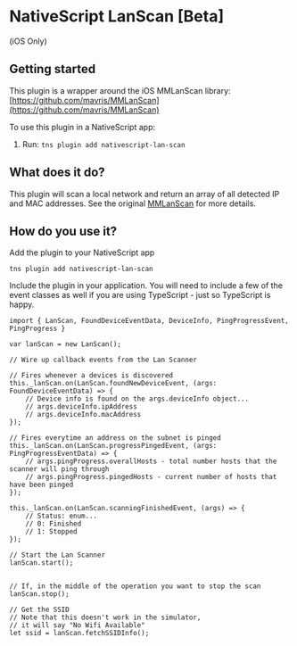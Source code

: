 # NativeScript LanScan [Beta]
(iOS Only)
## Getting started
This plugin is a wrapper around the iOS MMLanScan library:
[https://github.com/mavris/MMLanScan](https://github.com/mavris/MMLanScan)

To use this plugin in a NativeScript app:

1. Run: `tns plugin add nativescript-lan-scan`

## What does it do?
This plugin will scan a local network and return an array of all detected IP and MAC addresses. See the original [MMLanScan](https://github.com/mavris/MMLanScan) for more details.

## How do you use it?

Add the plugin to your NativeScript app

```
tns plugin add nativescript-lan-scan
```

Include the plugin in your application. You will need to include a few of the event classes as well if you are using TypeScript - just so TypeScript is happy. 

```
import { LanScan, FoundDeviceEventData, DeviceInfo, PingProgressEvent, PingProgress }

var lanScan = new LanScan();

// Wire up callback events from the Lan Scanner

// Fires whenever a devices is discovered
this._lanScan.on(LanScan.foundNewDeviceEvent, (args: FoundDeviceEventData) => {
    // Device info is found on the args.deviceInfo object...
    // args.deviceInfo.ipAddress
    // args.deviceInfo.macAddress
});

// Fires everytime an address on the subnet is pinged
this._lanScan.on(LanScan.progressPingedEvent, (args: PingProgressEventData) => {
    // args.pingProgress.overallHosts - total number hosts that the scanner will ping through
    // args.pingProgress.pingedHosts - current number of hosts that have been pinged
});

this._lanScan.on(LanScan.scanningFinishedEvent, (args) => {
    // Status: enum...
    // 0: Finished
    // 1: Stopped
});

// Start the Lan Scanner
lanScan.start();


// If, in the middle of the operation you want to stop the scan
lanScan.stop();

// Get the SSID
// Note that this doesn't work in the simulator,
// it will say "No Wifi Available"
let ssid = lanScan.fetchSSIDInfo();

```
